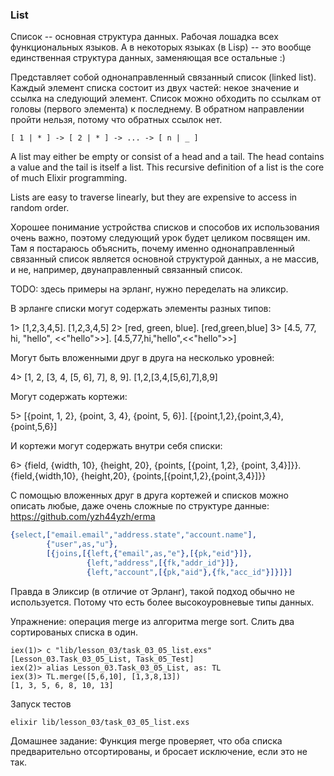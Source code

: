 ### List

Список -- основная структура данных. Рабочая лошадка всех функциональных языков. А в некоторых языках (в Lisp) -- это вообще единственная структура данных, заменяющая все остальные :)

Представляет собой однонаправленный связанный список (linked list). Каждый элемент списка состоит из двух частей: некое значение и ссылка на следующий элемент. Список можно обходить по ссылкам от головы (первого элемента) к последнему. В обратном направлении пройти нельзя, потому что обратных ссылок нет.

```
[ 1 | * ] -> [ 2 | * ] -> ... -> [ n | _ ] 
```

A list may either be empty or consist of a head and a tail. The head contains a value and the tail is itself a list.
This recursive definition of a list is the core of much Elixir programming.

Lists are easy to traverse linearly, but they are expensive to access in random order.

Хорошее понимание устройства списков и способов их использования очень важно, поэтому следующий урок будет целиком посвящен им. Там я постараюсь объяснить, почему именно однонаправленный связанный список является основной структурой данных, а не массив, и не, например, двунаправленный связанный список.

TODO: здесь примеры на эрланг, нужно переделать на эликсир.

В эрланге списки могут содержать элементы разных типов:

1> [1,2,3,4,5].
[1,2,3,4,5]
2> [red, green, blue].
[red,green,blue]
3> [4.5, 77, hi, "hello", <<"hello">>].
[4.5,77,hi,"hello",<<"hello">>]

Могут быть вложенными друг в друга на несколько уровней:

4> [1, 2, [3, 4, [5, 6], 7], 8, 9].
[1,2,[3,4,[5,6],7],8,9]

Могут содержать кортежи:

5> [{point, 1, 2}, {point, 3, 4}, {point, 5, 6}].
[{point,1,2},{point,3,4},{point,5,6}]

И кортежи могут содержать внутри себя списки:

6> {field, {width, 10}, {height, 20}, {points, [{point, 1,2}, {point, 3,4}]}}.
{field,{width,10},
    {height,20},
    {points,[{point,1,2},{point,3,4}]}}


С помощью вложенных друг в друга кортежей и списков можно описать любые, даже очень сложные по структуре данные:
https://github.com/yzh44yzh/erma

```erlang
{select,["email.email","address.state","account.name"],
        {"user",as,"u"},
        [{joins,[{left,{"email",as,"e"},[{pk,"eid"}]},
                 {left,"address",[{fk,"addr_id"}]},
                 {left,"account",[{pk,"aid"},{fk,"acc_id"}]}]}]
```
Правда в Эликсир (в отличие от Эрланг), такой подход обычно не используется. Потому что есть более высокоуровневые типы данных.


Упражнение:
операция merge из алгоритма merge sort. Слить два сортированых списка в один.
```
iex(1)> c "lib/lesson_03/task_03_05_list.exs"
[Lesson_03.Task_03_05_List, Task_05_Test]
iex(2)> alias Lesson_03.Task_03_05_List, as: TL
iex(3)> TL.merge([5,6,10], [1,3,8,13])
[1, 3, 5, 6, 8, 10, 13]
```

Запуск тестов
```
elixir lib/lesson_03/task_03_05_list.exs
```

Домашнее задание:
Функция merge проверяет, что оба списка предварительно отсортированы, и бросает исключение, если это не так.
